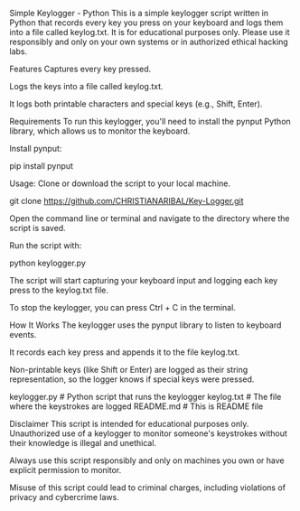 Simple Keylogger - Python
This is a simple keylogger script written in Python that records every key you press on your keyboard and logs them into a file called keylog.txt. It is for educational purposes only. Please use it responsibly and only on your own systems or in authorized ethical hacking labs.

Features
Captures every key pressed.

Logs the keys into a file called keylog.txt.

It logs both printable characters and special keys (e.g., Shift, Enter).

Requirements
To run this keylogger, you'll need to install the pynput Python library, which allows us to monitor the keyboard.

Install pynput:

pip install pynput

Usage:
Clone or download the script to your local machine.

git clone https://github.com/CHRISTIANARIBAL/Key-Logger.git

Open the command line or terminal and navigate to the directory where the script is saved.

Run the script with:

python keylogger.py

The script will start capturing your keyboard input and logging each key press to the keylog.txt file.

To stop the keylogger, you can press Ctrl + C in the terminal.

How It Works
The keylogger uses the pynput library to listen to keyboard events.

It records each key press and appends it to the file keylog.txt.

Non-printable keys (like Shift or Enter) are logged as their string representation, so the logger knows if special keys were pressed.


keylogger.py     # Python script that runs the keylogger
keylog.txt       # The file where the keystrokes are logged
README.md        # This is README file

Disclaimer
This script is intended for educational purposes only. Unauthorized use of a keylogger to monitor someone's keystrokes without their knowledge is illegal and unethical.

Always use this script responsibly and only on machines you own or have explicit permission to monitor.

Misuse of this script could lead to criminal charges, including violations of privacy and cybercrime laws.

